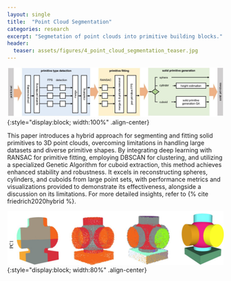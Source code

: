 ```yaml
---
layout: single
title:  "Point Cloud Segmentation"
categories: research 
excerpt: "Segmetation of point clouds into primitive building blocks."
header:
  teaser: assets/figures/4_point_cloud_segmentation_teaser.jpg
---
```


![Point Cloud Segmentation](\assets\figures\4_point_cloud_pipeline.jpg){:style="display:block; width:100%" .align-center}

This paper introduces a hybrid approach for segmenting and fitting solid primitives to 3D point clouds, overcoming limitations in handling large datasets and diverse primitive shapes. By integrating deep learning with RANSAC for primitive fitting, employing DBSCAN for clustering, and utilizing a specialized Genetic Algorithm for cuboid extraction, this method achieves enhanced stability and robustness. It excels in reconstructing spheres, cylinders, and cuboids from large point sets, with performance metrics and visualizations provided to demonstrate its effectiveness, alongside a discussion on its limitations. For more detailed insights, refer to {% cite friedrich2020hybrid %}.

![Point Cloud Segmentation](\assets\figures\4_point_cloud_segmentation.jpg){:style="display:block; width:80%" .align-center}
